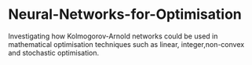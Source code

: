 # Neural-Networks-for-Optimisation
Investigating how Kolmogorov-Arnold networks could be used in mathematical optimisation techniques such as linear, integer,non-convex and stochastic optimisation.
